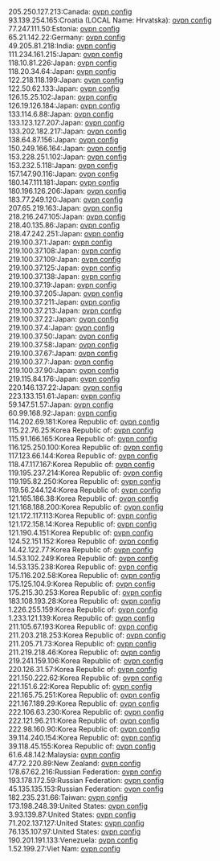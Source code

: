 205.250.127.213:Canada: [ovpn config](vpn/205_250_127_213.ovpn)  
93.139.254.165:Croatia (LOCAL Name: Hrvatska): [ovpn config](vpn/93_139_254_165.ovpn)  
77.247.111.50:Estonia: [ovpn config](vpn/77_247_111_50.ovpn)  
65.21.142.22:Germany: [ovpn config](vpn/65_21_142_22.ovpn)  
49.205.81.218:India: [ovpn config](vpn/49_205_81_218.ovpn)  
111.234.161.215:Japan: [ovpn config](vpn/111_234_161_215.ovpn)  
118.10.81.226:Japan: [ovpn config](vpn/118_10_81_226.ovpn)  
118.20.34.64:Japan: [ovpn config](vpn/118_20_34_64.ovpn)  
122.218.118.199:Japan: [ovpn config](vpn/122_218_118_199.ovpn)  
122.50.62.133:Japan: [ovpn config](vpn/122_50_62_133.ovpn)  
126.15.25.102:Japan: [ovpn config](vpn/126_15_25_102.ovpn)  
126.19.126.184:Japan: [ovpn config](vpn/126_19_126_184.ovpn)  
133.114.6.88:Japan: [ovpn config](vpn/133_114_6_88.ovpn)  
133.123.127.207:Japan: [ovpn config](vpn/133_123_127_207.ovpn)  
133.202.182.217:Japan: [ovpn config](vpn/133_202_182_217.ovpn)  
138.64.87.156:Japan: [ovpn config](vpn/138_64_87_156.ovpn)  
150.249.166.164:Japan: [ovpn config](vpn/150_249_166_164.ovpn)  
153.228.251.102:Japan: [ovpn config](vpn/153_228_251_102.ovpn)  
153.232.5.118:Japan: [ovpn config](vpn/153_232_5_118.ovpn)  
157.147.90.116:Japan: [ovpn config](vpn/157_147_90_116.ovpn)  
180.147.111.181:Japan: [ovpn config](vpn/180_147_111_181.ovpn)  
180.196.126.206:Japan: [ovpn config](vpn/180_196_126_206.ovpn)  
183.77.249.120:Japan: [ovpn config](vpn/183_77_249_120.ovpn)  
207.65.219.163:Japan: [ovpn config](vpn/207_65_219_163.ovpn)  
218.216.247.105:Japan: [ovpn config](vpn/218_216_247_105.ovpn)  
218.40.135.86:Japan: [ovpn config](vpn/218_40_135_86.ovpn)  
218.47.242.251:Japan: [ovpn config](vpn/218_47_242_251.ovpn)  
219.100.37.1:Japan: [ovpn config](vpn/219_100_37_1.ovpn)  
219.100.37.108:Japan: [ovpn config](vpn/219_100_37_108.ovpn)  
219.100.37.109:Japan: [ovpn config](vpn/219_100_37_109.ovpn)  
219.100.37.125:Japan: [ovpn config](vpn/219_100_37_125.ovpn)  
219.100.37.138:Japan: [ovpn config](vpn/219_100_37_138.ovpn)  
219.100.37.19:Japan: [ovpn config](vpn/219_100_37_19.ovpn)  
219.100.37.205:Japan: [ovpn config](vpn/219_100_37_205.ovpn)  
219.100.37.211:Japan: [ovpn config](vpn/219_100_37_211.ovpn)  
219.100.37.213:Japan: [ovpn config](vpn/219_100_37_213.ovpn)  
219.100.37.22:Japan: [ovpn config](vpn/219_100_37_22.ovpn)  
219.100.37.4:Japan: [ovpn config](vpn/219_100_37_4.ovpn)  
219.100.37.50:Japan: [ovpn config](vpn/219_100_37_50.ovpn)  
219.100.37.58:Japan: [ovpn config](vpn/219_100_37_58.ovpn)  
219.100.37.67:Japan: [ovpn config](vpn/219_100_37_67.ovpn)  
219.100.37.7:Japan: [ovpn config](vpn/219_100_37_7.ovpn)  
219.100.37.90:Japan: [ovpn config](vpn/219_100_37_90.ovpn)  
219.115.84.176:Japan: [ovpn config](vpn/219_115_84_176.ovpn)  
220.146.137.22:Japan: [ovpn config](vpn/220_146_137_22.ovpn)  
223.133.151.61:Japan: [ovpn config](vpn/223_133_151_61.ovpn)  
59.147.51.57:Japan: [ovpn config](vpn/59_147_51_57.ovpn)  
60.99.168.92:Japan: [ovpn config](vpn/60_99_168_92.ovpn)  
114.202.69.181:Korea Republic of: [ovpn config](vpn/114_202_69_181.ovpn)  
115.22.76.25:Korea Republic of: [ovpn config](vpn/115_22_76_25.ovpn)  
115.91.166.165:Korea Republic of: [ovpn config](vpn/115_91_166_165.ovpn)  
116.125.250.100:Korea Republic of: [ovpn config](vpn/116_125_250_100.ovpn)  
117.123.66.144:Korea Republic of: [ovpn config](vpn/117_123_66_144.ovpn)  
118.47.117.167:Korea Republic of: [ovpn config](vpn/118_47_117_167.ovpn)  
119.195.237.214:Korea Republic of: [ovpn config](vpn/119_195_237_214.ovpn)  
119.195.82.250:Korea Republic of: [ovpn config](vpn/119_195_82_250.ovpn)  
119.56.244.124:Korea Republic of: [ovpn config](vpn/119_56_244_124.ovpn)  
121.165.186.38:Korea Republic of: [ovpn config](vpn/121_165_186_38.ovpn)  
121.168.188.200:Korea Republic of: [ovpn config](vpn/121_168_188_200.ovpn)  
121.172.117.113:Korea Republic of: [ovpn config](vpn/121_172_117_113.ovpn)  
121.172.158.14:Korea Republic of: [ovpn config](vpn/121_172_158_14.ovpn)  
121.190.4.151:Korea Republic of: [ovpn config](vpn/121_190_4_151.ovpn)  
124.52.151.152:Korea Republic of: [ovpn config](vpn/124_52_151_152.ovpn)  
14.42.122.77:Korea Republic of: [ovpn config](vpn/14_42_122_77.ovpn)  
14.53.102.249:Korea Republic of: [ovpn config](vpn/14_53_102_249.ovpn)  
14.53.135.238:Korea Republic of: [ovpn config](vpn/14_53_135_238.ovpn)  
175.116.202.58:Korea Republic of: [ovpn config](vpn/175_116_202_58.ovpn)  
175.125.104.9:Korea Republic of: [ovpn config](vpn/175_125_104_9.ovpn)  
175.215.30.253:Korea Republic of: [ovpn config](vpn/175_215_30_253.ovpn)  
183.108.193.28:Korea Republic of: [ovpn config](vpn/183_108_193_28.ovpn)  
1.226.255.159:Korea Republic of: [ovpn config](vpn/1_226_255_159.ovpn)  
1.233.121.139:Korea Republic of: [ovpn config](vpn/1_233_121_139.ovpn)  
211.105.67.193:Korea Republic of: [ovpn config](vpn/211_105_67_193.ovpn)  
211.203.218.253:Korea Republic of: [ovpn config](vpn/211_203_218_253.ovpn)  
211.205.71.73:Korea Republic of: [ovpn config](vpn/211_205_71_73.ovpn)  
211.219.218.46:Korea Republic of: [ovpn config](vpn/211_219_218_46.ovpn)  
219.241.159.106:Korea Republic of: [ovpn config](vpn/219_241_159_106.ovpn)  
220.126.31.57:Korea Republic of: [ovpn config](vpn/220_126_31_57.ovpn)  
221.150.222.62:Korea Republic of: [ovpn config](vpn/221_150_222_62.ovpn)  
221.151.6.22:Korea Republic of: [ovpn config](vpn/221_151_6_22.ovpn)  
221.165.75.251:Korea Republic of: [ovpn config](vpn/221_165_75_251.ovpn)  
221.167.189.29:Korea Republic of: [ovpn config](vpn/221_167_189_29.ovpn)  
222.106.63.230:Korea Republic of: [ovpn config](vpn/222_106_63_230.ovpn)  
222.121.96.211:Korea Republic of: [ovpn config](vpn/222_121_96_211.ovpn)  
222.98.160.90:Korea Republic of: [ovpn config](vpn/222_98_160_90.ovpn)  
39.114.240.154:Korea Republic of: [ovpn config](vpn/39_114_240_154.ovpn)  
39.118.45.155:Korea Republic of: [ovpn config](vpn/39_118_45_155.ovpn)  
61.6.48.142:Malaysia: [ovpn config](vpn/61_6_48_142.ovpn)  
47.72.220.89:New Zealand: [ovpn config](vpn/47_72_220_89.ovpn)  
178.67.62.216:Russian Federation: [ovpn config](vpn/178_67_62_216.ovpn)  
193.178.172.59:Russian Federation: [ovpn config](vpn/193_178_172_59.ovpn)  
45.135.135.153:Russian Federation: [ovpn config](vpn/45_135_135_153.ovpn)  
182.235.231.66:Taiwan: [ovpn config](vpn/182_235_231_66.ovpn)  
173.198.248.39:United States: [ovpn config](vpn/173_198_248_39.ovpn)  
3.93.139.87:United States: [ovpn config](vpn/3_93_139_87.ovpn)  
71.202.137.127:United States: [ovpn config](vpn/71_202_137_127.ovpn)  
76.135.107.97:United States: [ovpn config](vpn/76_135_107_97.ovpn)  
190.201.191.133:Venezuela: [ovpn config](vpn/190_201_191_133.ovpn)  
1.52.199.27:Viet Nam: [ovpn config](vpn/1_52_199_27.ovpn)  
